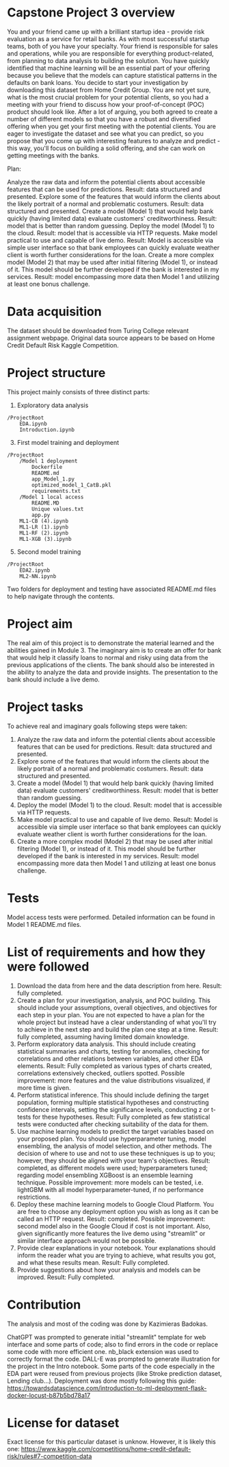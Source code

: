 # Capstone Project 3 overview
You and your friend came up with a brilliant startup idea - provide risk evaluation as a service for retail banks. As with most successful startup teams, both of you have your specialty. Your friend is responsible for sales and operations, while you are responsible for everything product-related, from planning to data analysis to building the solution. You have quickly identified that machine learning will be an essential part of your offering because you believe that the models can capture statistical patterns in the defaults on bank loans. You decide to start your investigation by downloading this dataset from Home Credit Group. You are not yet sure, what is the most crucial problem for your potential clients, so you had a meeting with your friend to discuss how your proof-of-concept (POC) product should look like. After a lot of arguing, you both agreed to create a number of different models so that you have a robust and diversified offering when you get your first meeting with the potential clients. You are eager to investigate the dataset and see what you can predict, so you propose that you come up with interesting features to analyze and predict - this way, you'll focus on building a solid offering, and she can work on getting meetings with the banks.

Plan:

Analyze the raw data and inform the potential clients about accessible features that can be used for predictions. Result: data structured and presented.
Explore some of the features that would inform the clients about the likely portrait of a normal and problematic costumers. Result: data structured and presented.
Create a model (Model 1) that would help bank quickly (having limited data) evaluate customers' creditworthiness. Result: model that is better than random guessing.
Deploy the model (Model 1) to the cloud. Result: model that is accessible via HTTP requests.
Make model practical to use and capable of live demo. Result: Model is accessible via simple user interface so that bank employees can quickly evaluate weather client is worth further considerations for the loan.
Create a more complex model (Model 2) that may be used after initial filtering (Model 1), or instead of it. This model should be further developed if the bank is interested in my services. Result: model encompassing more data then Model 1 and utilizing at least one bonus challenge.

# Data acquisition
The dataset should be downloaded from Turing College relevant assignment webpage. Original data source appears to be based on Home Credit Default Risk Kaggle Competition.

# Project structure

This project mainly consists of three distinct parts:
1. Exploratory data analysis
```
/ProjectRoot
    EDA.ipynb
    Introduction.ipynb
```

3. First model training and deployment
```
/ProjectRoot
    /Model 1 deployment
        Dockerfile
        README.md
        app_Model_1.py
        optimized_model_1_CatB.pkl
        requirements.txt
    /Model 1 local access
        README.MD
        Unique values.txt
        app.py
    ML1-CB (4).ipynb
    ML1-LR (1).ipynb
    ML1-RF (2).ipynb
    ML1-XGB (3).ipynb
```

5. Second model training
```
/ProjectRoot
    EDA2.ipynb
    ML2-NN.ipynb
```
    
Two folders for deployment and testing have associated README.md files to help navigate through the contents. 

# Project aim
The real aim of this project is to demonstrate the material learned and the abilities gained in Module 3.
The imaginary aim is to create an offer for bank that would help it classify loans to normal and risky using data
from the previous applications of the clients. The bank should also be interested in the ability to analyze the data and provide insights. The presentation to the bank should include a live demo.

# Project tasks
To achieve real and imaginary goals following steps were taken:
1. Analyze the raw data and inform the potential clients about accessible features that can be used for predictions. Result: data structured and presented.
2. Explore some of the features that would inform the clients about the likely portrait of a normal and problematic costumers. Result: data structured and presented.
3. Create a model (Model 1) that would help bank quickly (having limited data) evaluate customers' creditworthiness. Result: model that is better than random guessing.
4. Deploy the model (Model 1) to the cloud. Result: model that is accessible via HTTP requests.
5. Make model practical to use and capable of live demo. Result: Model is accessible via simple user interface so that bank employees can quickly evaluate weather client is worth further considerations for the loan.
6. Create a more complex model (Model 2) that may be used after initial filtering (Model 1), or instead of it. This model should be further developed if the bank is interested in my services. Result: model encompassing more data then Model 1 and utilizing at least one bonus challenge.

# Tests
Model access tests were performed. Detailed information can be found in Model 1 README.md files.

# List of requirements and how they were followed

1. Download the data from here and the data description from here.
Result: fully completed.
2. Create a plan for your investigation, analysis, and POC building. This should include your assumptions, overall objectives, and objectives for each step in your plan. You are not expected to have a plan for the whole project but instead have a clear understanding of what you'll try to achieve in the next step and build the plan one step at a time.
Result: fully completed, assuming having limited domain knowledge.
3. Perform exploratory data analysis. This should include creating statistical summaries and charts, testing for anomalies, checking for correlations and other relations between variables, and other EDA elements.
Result: Fully completed as various types of charts created, correlations extensively checked, outliers spotted. Possible improvement: more features and the value distributions visualized, if more time is given.
4. Perform statistical inference. This should include defining the target population, forming multiple statistical hypotheses and constructing confidence intervals, setting the significance levels, conducting z or t-tests for these hypotheses.
Result: Fully completed as few statistical tests were conducted after checking suitability of the data for them.
5. Use machine learning models to predict the target variables based on your proposed plan. You should use hyperparameter tuning, model ensembling, the analysis of model selection, and other methods. The decision of where to use and not to use these techniques is up to you; however, they should be aligned with your team's objectives.
Result: completed, as different models were used; hyperparameters tuned; regarding model ensembling  XGBoost is an ensemble learning technique. Possible improvement: more models can be tested, i.e. lightGBM with all model hyperparameter-tuned, if no performance restrictions.
6. Deploy these machine learning models to Google Cloud Platform. You are free to choose any deployment option you wish as long as it can be called an HTTP request.
Result: completed. Possible improvement: second model also in the Google Cloud if cost is not important. Also, given significantly more features the live demo using "streamlit" or similar interface approach would not be possible.
7. Provide clear explanations in your notebook. Your explanations should inform the reader what you are trying to achieve, what results you got, and what these results mean.
Result: Fully completed.
8. Provide suggestions about how your analysis and models can be improved.
Result: Fully completed.


# Contribution
The analysis and most of the coding was done by Kazimieras Badokas.

ChatGPT was prompted to generate initial "streamlit" template for web interface and some parts of code; also to find errors in the code or replace some code with more efficient one. nb_black extension was used to correctly format the code. DALL-E was prompted to generate illustration for the project in the Intro notebook. Some parts of the code especially in the EDA part were reused from previous projects (like Stroke prediction dataset, Lending club...). Deployment was done mostly following this guide: https://towardsdatascience.com/introduction-to-ml-deployment-flask-docker-locust-b87b5bd78a17


# License for dataset
Exact license for this particular dataset is unknow. However, it is likely this one: https://www.kaggle.com/competitions/home-credit-default-risk/rules#7-competition-data


